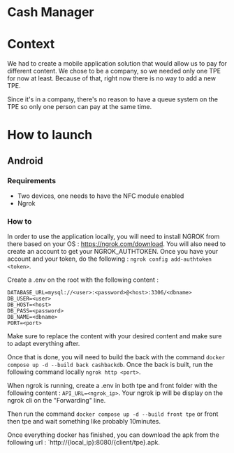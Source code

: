 # Cash Manager
# Context

We had to create a mobile application solution that would allow us to pay for different content.
We chose to be a company, so we needed only one TPE for now at least.
Because of that, right now there is no way to add a new TPE.

Since it's in a company, there's no reason to have a queue system on the TPE so only one person can pay at the same time.

# How to launch

## Android

### Requirements

- Two devices, one needs to have the NFC module enabled
- Ngrok

### How to

In order to use the application locally, you will need to install NGROK from there based on your OS : https://ngrok.com/download.
You will also need to create an account to get your NGROK_AUTHTOKEN. Once you have your account and your token, do the following : `ngrok config add-authtoken <token>`. 

Create a .env on the root with the following content :
```
DATABASE_URL=mysql://<user>:<password>@<host>:3306/<dbname>
DB_USER=<user>
DB_HOST=<host>
DB_PASS=<password>
DB_NAME=<dbname>
PORT=<port>
```
Make sure to replace the content with your desired content and make sure to adapt everything after.

Once that is done, you will need to build the back with the command `docker compose up -d --build back cashbackdb`.
Once the back is built, run the following command locally `ngrok http <port>`.

When ngrok is running, create a .env in both tpe and front folder with the following content :
`API_URL=<ngrok_ip>`. Your ngrok ip will be display on the ngrok cli on the "Forwarding" line.

Then run the command `docker compose up -d --build front tpe` or front then tpe and wait something like probably 10minutes.

Once everything docker has finished, you can download the apk from the following url :
`http://{local_ip}:8080/{client/tpe}.apk.